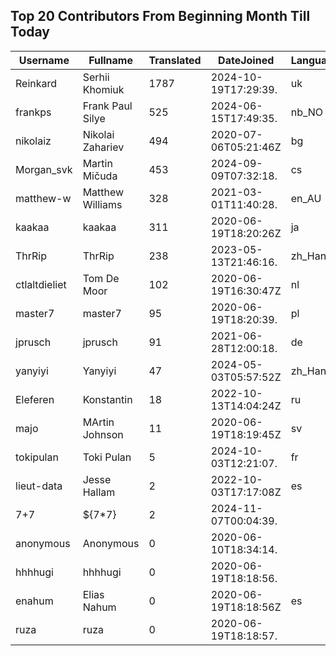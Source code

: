 ## Top 20 Contributors From Beginning Month Till Today ##
|Username|Fullname|Translated|DateJoined|Language|
|--------|--------|----------|----------|-------|
|Reinkard|Serhii Khomiuk|1787|2024-10-19T17:29:39.|uk|
|frankps|Frank Paul Silye|525|2024-06-15T17:49:35.|nb_NO|
|nikolaiz|Nikolai Zahariev|494|2020-07-06T05:21:46Z|bg|
|Morgan_svk|Martin Mičuda|453|2024-09-09T07:32:18.|cs|
|matthew-w|Matthew Williams|328|2021-03-01T11:40:28.|en_AU|
|kaakaa|kaakaa|311|2020-06-19T18:20:26Z|ja|
|ThrRip|ThrRip|238|2023-05-13T21:46:16.|zh_Hans|
|ctlaltdieliet|Tom De Moor|102|2020-06-19T16:30:47Z|nl|
|master7|master7|95|2020-06-19T18:20:39.|pl|
|jprusch|jprusch|91|2021-06-28T12:00:18.|de|
|yanyiyi|Yanyiyi|47|2024-05-03T05:57:52Z|zh_Hant|
|Eleferen|Konstantin|18|2022-10-13T14:04:24Z|ru|
|majo|MArtin Johnson|11|2020-06-19T18:19:45Z|sv|
|tokipulan|Toki Pulan|5|2024-10-03T12:21:07.|fr|
|lieut-data|Jesse Hallam|2|2022-10-03T17:17:08Z|es|
|7+7|${7*7}|2|2024-11-07T00:04:39.||
|anonymous|Anonymous|0|2020-06-10T18:34:14.||
|hhhhugi|hhhhugi|0|2020-06-19T18:18:56.||
|enahum|Elias  Nahum|0|2020-06-19T18:18:56Z|es|
|ruza|ruza|0|2020-06-19T18:18:57.||
